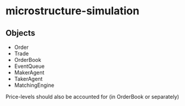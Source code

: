 # microstructure-simulation

## Objects

- Order
- Trade
- OrderBook
- EventQueue
- MakerAgent
- TakerAgent
- MatchingEngine

Price-levels should also be accounted for (in OrderBook or separately)